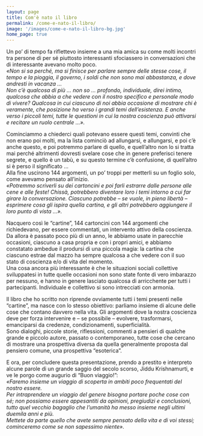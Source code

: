 ```yaml
---
layout: page
title: Com'è nato il libro
permalink: /come-e-nato-il-libro/
image: '/images/come-e-nato-il-libro-bg.jpg'
home_page: true
---
```


Un po’ di tempo fa riflettevo insieme a una mia amica su come molti incontri tra persone di per sé piuttosto interessanti sfociassero in conversazioni che di interessante avevano molto poco. <br/>
*«Non si sa perché, ma si finisce per parlare sempre delle stesse cose, il tempo e la pioggia, il governo, i soldi che non sono mai abbastanza, e dove andresti in vacanza …*<br/>
*Non c’è qualcosa di più … non so … profondo, individuale, direi intimo, qualcosa che abbia a che vedere con il nostro specifico e personale modo di vivere? Qualcosa in cui ciascuno di noi abbia occasione di mostrare chi è veramente, che posizione ha verso i grandi temi dell’esistenza. E anche verso i piccoli temi, tutte le questioni in cui la nostra coscienza può attivarsi e recitare un ruolo centrale …».*

Cominciammo a chiederci quali potevano essere questi temi, convinti che non erano poi molti, ma la lista cominciò ad allungarsi, e allungarsi, e poi c’è anche questo, e poi potremmo parlare di quello, e quell’altro non lo si tratta mai perché altrimenti dovresti svelare cose che in genere preferisci tenere segrete, e quello è un tabù, e su questo termine c’è confusione, di quell’altro si è perso il significato … <br/>
Alla fine uscirono 144 argomenti, un po’ troppi per metterli su un foglio solo, come avevamo pensato all’inizio. <br/>
*«Potremmo scriverli su dei cartoncini e poi farli estrarre dalle persone alle cene e alle feste! Chissà, potrebbero diventare loro i temi intorno a cui far girare la conversazione. Ciascuno potrebbe – se vuole, in piena libertà – esprimere cosa gli ispira quella cartina, e gli altri potrebbero aggiungere il loro punto di vista …».*

Nacquero così le “cartine”, 144 cartoncini con 144 argomenti che richiedevano, per essere commentati, un intervento attivo della coscienza.<br/>
Da allora è passato poco più di un anno, le abbiamo usate in parecchie occasioni, ciascuno a casa propria e con i propri amici, e abbiamo constatato ambedue il prodursi di una piccola magia: la cartina che ciascuno estrae dal mazzo ha sempre qualcosa a che vedere con il suo stato di coscienza e/o di vita del momento. <br/>
Una cosa ancora più interessante è che le situazioni sociali collettive sviluppatesi in tutte quelle occasioni non sono state fonte di vero imbarazzo per nessuno, e hanno in genere lasciato qualcosa di arricchente per tutti i partecipanti. Individuale e collettivo si sono intrecciati con armonia.

Il libro che ho scritto non riprende ovviamente tutti i temi presenti nelle “cartine”, ma nasce con lo stesso obiettivo: parliamo insieme di alcune delle cose che contano davvero nella vita. Gli argomenti dove la nostra coscienza deve per forza intervenire e – se possibile – evolvere, trasformarsi, emanciparsi da credenze, condizionamenti, superficialità. <br/>
Sono dialoghi, piccole storie, riflessioni, commenti a pensieri di qualche grande e piccolo autore, passato o contemporaneo, tutte cose che cercano di mostrare una prospettiva diversa da quella generalmente proposta dal pensiero comune, una prospettiva “esoterica”.

E ora, per concludere questa presentazione, prendo a prestito e interpreto alcune parole di un grande saggio del secolo scorso, Jiddu Krishnamurti, e ve le porgo come augurio di “Buon viaggio!”:<br/>
*«Faremo insieme un viaggio di scoperta in ambiti poco frequentati del nostro essere.*<br/>
*Per intraprendere un viaggio del genere bisogna portare poche cose con sé; non possiamo essere appesantiti da opinioni, pregiudizi e conclusioni, tutto quel vecchio bagaglio che l’umanità ha messo insieme negli ultimi duemila anni e più.* <br/>
*Mettete da parte quello che avete sempre pensato della vita e di voi stessi; cominceremo come se non sapessimo niente».*